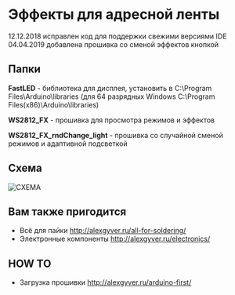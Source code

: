 # Эффекты для адресной ленты
12.12.2018 исправлен код для поддержки свежими версиями IDE
04.04.2019 добавлена прошивка со сменой эффектов кнопкой

## Папки

**FastLED** - библиотека для дисплея, установить в C:\Program Files\Arduino\libraries (для 64 разрядных Windows C:\Program Files(x86)\Arduino\libraries)
  
**WS2812_FX** - прошивка для просмотра режимов и эффектов

**WS2812_FX_rndChange_light** - прошивка со случайной сменой режимов и адаптивной подсветкой

## Схема
![СХЕМА](https://github.com/AlexGyver/WS2812_FX/blob/master/scheme.jpg)

## Вам также пригодится 
* Всё для пайки http://alexgyver.ru/all-for-soldering/
* Электронные компоненты http://alexgyver.ru/electronics/

## HOW TO
* Загрузка прошивки http://alexgyver.ru/arduino-first/
